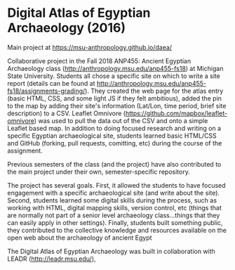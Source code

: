 Digital Atlas of Egyptian Archaeology (2016)
====

Main project at https://msu-anthropology.github.io/daea/

Collaborative project in the Fall 2018 ANP455: Ancient Egyptian Archaeology class (http://anthropology.msu.edu/anp455-fs18) at Michigan State University. Students all chose a specific site on which to write a site report (details can be found at http://anthropology.msu.edu/anp455-fs18/assignments-grading/).  They created the web page for the atlas entry (basic HTML, CSS, and some light JS if they felt ambitious), added the pin to the map by adding their site's information (Lat/Lon, time period, brief site description) to a CSV.  Leaflet Omnivore (https://github.com/mapbox/leaflet-omnivore) was used to pull the data out of the CSV and onto a simple Leaflet based map.  In addition to doing focused research and writing on a specific Egyptian archaeological site, students learned basic HTML/CSS and GitHub (forking, pull requests, comitting, etc) during the course of the assignment.  

Previous semesters of the class (and the project) have also contributed to the main project under their own, semester-specific repository.

The project has several goals.  First, it allowed the students to have focused engagement with a specific archaeological site (and write about the site).  Second, students learned some digital skills during the process, such as working with HTML, digital mapping skills, version control, etc (things that are normally not part of a senior level archaeology class...things that they can easily apply in other settings). Finally, students built something public, they contributed to the collective knowledge and resources available on the open web about the archaeology of ancient Egypt

The Digital Atlas of Egyptian Archaeology was built in collaboration with LEADR (http://leadr.msu.edu/), 
